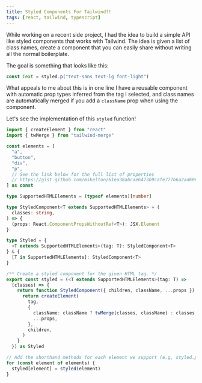 ```yaml
---
title: Styled Components For Tailwind?!
tags: [react, tailwind, typescript]
---
```


While working on a recent side project, I had the idea to build a simple
API like styled components that works with Tailwind. The idea is given a
list of class names, create a component that you can easily share without
writing all the normal boilerplate.

The goal is something that looks like this:

```typescript
const Text = styled.p("text-sans text-lg font-light")
```

What appeals to me about this is in one line I have a reusable component
with automatic prop types inferred from the tag I selected, and class names
are automatically merged if you add a `className` prop when using the
component.

Let's see the implementation of this `styled` function!

```typescript
import { createElement } from "react"
import { twMerge } from "tailwind-merge"

const elements = [
  "a",
  "button",
  "div",
  "p",
  // See the link below for the full list of properties
  // https://gist.github.com/mskelton/61ea38abcae6473b9cafe777b6a2ad60#file-styled-ts-L4-L117
] as const

type SupportedHTMLElements = (typeof elements)[number]

type StyledComponent<T extends SupportedHTMLElements> = (
  classes: string,
) => {
  (props: React.ComponentPropsWithoutRef<T>): JSX.Element
}

type Styled = {
  <T extends SupportedHTMLElements>(tag: T): StyledComponent<T>
} & {
  [T in SupportedHTMLElements]: StyledComponent<T>
}

/** Create a styled component for the given HTML tag. */
export const styled = (<T extends SupportedHTMLElements>(tag: T) =>
  (classes) => {
    return function StyledComponent({ children, className, ...props }) {
      return createElement(
        tag,
        {
          className: className ? twMerge(classes, className) : classes,
          ...props,
        },
        children,
      )
    }
  }) as Styled

// Add the shorthand methods for each element we support (e.g, styled.p, styled.div, etc.)
for (const element of elements) {
  styled[element] = styled(element)
}
```
